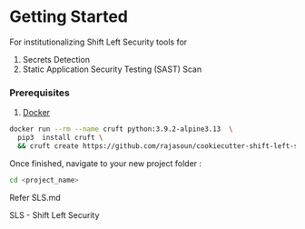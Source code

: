 # Getting Started

For institutionalizing Shift Left Security tools for

1. Secrets Detection
2. Static Application Security Testing (SAST) Scan

### Prerequisites

1. [Docker](https://www.docker.com/)

```sh
docker run --rm --name cruft python:3.9.2-alpine3.13  \
  pip3  install cruft \
  && cruft create https://github.com/rajasoun/cookiecutter-shift-left-security
```

Once finished, navigate to your new project folder :

```sh
cd <project_name>
```

Refer SLS.md

SLS - Shift Left Security
